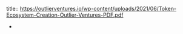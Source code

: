 title:: https://outlierventures.io/wp-content/uploads/2021/06/Token-Ecosystem-Creation-Outlier-Ventures-PDF.pdf

-